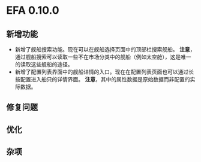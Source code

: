 # EFA 0.10.0

## 新增功能

- 新增了舰船搜索功能。现在可以在舰船选择页面中的顶部栏搜索舰船。
  **注意**，通过舰船搜索可以读取一些不在市场分类中的舰船（例如太空舱），这是唯一的读取这些舰船的途径。
- 新增了配置列表界面中的舰船详情的入口。现在在配置列表页面也可以通过长按配置进入船只的详情界面。
  **注意**，其中的属性数据是原始数据而非配置的实际数据。

## 修复问题

## 优化

## 杂项
